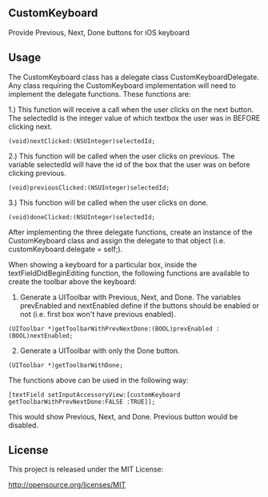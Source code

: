 ## CustomKeyboard

Provide Previous, Next, Done buttons for iOS keyboard

## Usage

The CustomKeyboard class has a delegate class CustomKeyboardDelegate. Any class requiring the CustomKeyboard implementation will need to implement the delegate functions. These functions are:

1.) This function will receive a call when the user clicks on the next button. The selectedId is the integer value of which textbox the user was in BEFORE clicking next.

```
(void)nextClicked:(NSUInteger)selectedId;
```

2.) This function will be called when the user clicks on previous. The variable selectedId will have the id of the box that the user was on before clicking previous.

```
(void)previousClicked:(NSUInteger)selectedId;
```

3.) This function will be called when the user clicks on done.

```
(void)doneClicked:(NSUInteger)selectedId;
```


After implementing the three delegate functions, create an instance of the CustomKeyboard class and assign the delegate to that object (i.e. customKeyboard.delegate = self;).

When showing a keyboard for a particular box, inside the textFieldDidBeginEditing function, the following functions are available to create the toolbar above the keyboard:

1. Generate a UIToolbar with Previous, Next, and Done. The variables prevEnabled and nextEnabled define if the buttons should be enabled or not (i.e. first box won't have previous enabled).

```
(UIToolbar *)getToolbarWithPrevNextDone:(BOOL)prevEnabled :(BOOL)nextEnabled;
```

2. Generate a UIToolbar with only the Done button.

```
(UIToolbar *)getToolbarWithDone;
```
	

The functions above can be used in the following way:

```
[textField setInputAccessoryView:[customKeyboard getToolbarWithPrevNextDone:FALSE :TRUE]];
```

This would show Previous, Next, and Done. Previous button would be disabled.


## License

This project is released under the MIT License:

http://opensource.org/licenses/MIT
